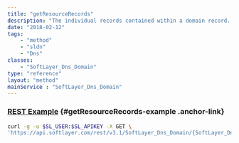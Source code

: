 ```yaml
---
title: "getResourceRecords"
description: "The individual records contained within a domain record. These include but are not limited to A, AAAA, MX, CTYPE, SPF and TXT records."
date: "2018-02-12"
tags:
    - "method"
    - "sldn"
    - "Dns"
classes:
    - "SoftLayer_Dns_Domain"
type: "reference"
layout: "method"
mainService : "SoftLayer_Dns_Domain"
---
```


### [REST Example](#getResourceRecords-example) <a href="/article/rest/"><i class="fas fa-question"></i></a> {#getResourceRecords-example .anchor-link} 
```bash
curl -g -u $SL_USER:$SL_APIKEY -X GET \
'https://api.softlayer.com/rest/v3.1/SoftLayer_Dns_Domain/{SoftLayer_Dns_DomainID}/getResourceRecords'
```
